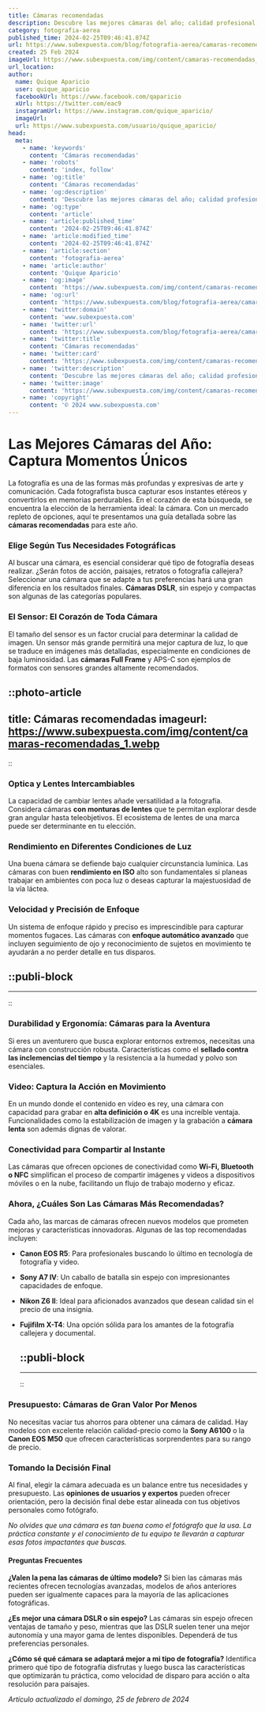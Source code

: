 ```yaml
---
title: Cámaras recomendadas
description: Descubre las mejores cámaras del año; calidad profesional, durabilidad y tecnología de vanguardia para capturar tus momentos inolvidables.
category: fotografia-aerea
published_time: 2024-02-25T09:46:41.874Z
url: https://www.subexpuesta.com/blog/fotografia-aerea/camaras-recomendadas
created: 25 Feb 2024
imageUrl: https://www.subexpuesta.com/img/content/camaras-recomendadas_1.webp
url_location:
author:
  name: Quique Aparicio
  user: quique_aparicio
  facebookUrl: https://www.facebook.com/qaparicio
  xUrl: https://twitter.com/eac9
  instagramUrl: https://www.instagram.com/quique_aparicio/
  imageUrl: 
  url: https://www.subexpuesta.com/usuario/quique_aparicio/
head:
  meta:
    - name: 'keywords'
      content: 'Cámaras recomendadas'
    - name: 'robots'
      content: 'index, follow'
    - name: 'og:title'
      content: 'Cámaras recomendadas'
    - name: 'og:description'
      content: 'Descubre las mejores cámaras del año; calidad profesional, durabilidad y tecnología de vanguardia para capturar tus momentos inolvidables.'
    - name: 'og:type'
      content: 'article'
    - name: 'article:published_time'
      content: '2024-02-25T09:46:41.874Z'
    - name: 'article:modified_time'
      content: '2024-02-25T09:46:41.874Z'
    - name: 'article:section'
      content: 'fotografia-aerea'
    - name: 'article:author'
      content: 'Quique Aparicio'
    - name: 'og:image'
      content: 'https://www.subexpuesta.com/img/content/camaras-recomendadas_1.webp'
    - name: 'og:url'
      content: 'https://www.subexpuesta.com/blog/fotografia-aerea/camaras-recomendadas'
    - name: 'twitter:domain'
      content: 'www.subexpuesta.com'
    - name: 'twitter:url'
      content: 'https://www.subexpuesta.com/blog/fotografia-aerea/camaras-recomendadas'
    - name: 'twitter:title'
      content: 'Cámaras recomendadas'
    - name: 'twitter:card'
      content: 'https://www.subexpuesta.com/img/content/camaras-recomendadas_1.webp'
    - name: 'twitter:description'
      content: 'Descubre las mejores cámaras del año; calidad profesional, durabilidad y tecnología de vanguardia para capturar tus momentos inolvidables.'
    - name: 'twitter:image'
      content: 'https://www.subexpuesta.com/img/content/camaras-recomendadas_1.webp'
    - name: 'copyright'
      content: '© 2024 www.subexpuesta.com'
---
```

# Las Mejores Cámaras del Año: Captura Momentos Únicos

La fotografía es una de las formas más profundas y expresivas de arte y comunicación. Cada fotografista busca capturar esos instantes etéreos y convertirlos en memorias perdurables. En el corazón de esta búsqueda, se encuentra la elección de la herramienta ideal: la cámara. Con un mercado repleto de opciones, aquí te presentamos una guía detallada sobre las **cámaras recomendadas** para este año.

### Elige Según Tus Necesidades Fotográficas
Al buscar una cámara, es esencial considerar qué tipo de fotografía deseas realizar. ¿Serán fotos de acción, paisajes, retratos o fotografía callejera? Seleccionar una cámara que se adapte a tus preferencias hará una gran diferencia en los resultados finales. **Cámaras DSLR**, sin espejo y compactas son algunas de las categorías populares.

### El Sensor: El Corazón de Toda Cámara
El tamaño del sensor es un factor crucial para determinar la calidad de imagen. Un sensor más grande permitirá una mejor captura de luz, lo que se traduce en imágenes más detalladas, especialmente en condiciones de baja luminosidad. Las **cámaras Full Frame** y APS-C son ejemplos de formatos con sensores grandes altamente recomendados.


::photo-article
---
title: Cámaras recomendadas
imageurl: https://www.subexpuesta.com/img/content/camaras-recomendadas_1.webp
---
::



### Optica y Lentes Intercambiables
La capacidad de cambiar lentes añade versatilidad a la fotografía. Considera cámaras **con monturas de lentes** que te permitan explorar desde gran angular hasta teleobjetivos. El ecosistema de lentes de una marca puede ser determinante en tu elección.

### Rendimiento en Diferentes Condiciones de Luz
Una buena cámara se defiende bajo cualquier circunstancia lumínica. Las cámaras con buen **rendimiento en ISO** alto son fundamentales si planeas trabajar en ambientes con poca luz o deseas capturar la majestuosidad de la vía láctea.

### Velocidad y Precisión de Enfoque
Un sistema de enfoque rápido y preciso es imprescindible para capturar momentos fugaces. Las cámaras con **enfoque automático avanzado** que incluyen seguimiento de ojo y reconocimiento de sujetos en movimiento te ayudarán a no perder detalle en tus disparos.


  ::publi-block
  ---
  ---
  ::
  
  

### Durabilidad y Ergonomía: Cámaras para la Aventura
Si eres un aventurero que busca explorar entornos extremos, necesitas una cámara con construcción robusta. Características como el **sellado contra las inclemencias del tiempo** y la resistencia a la humedad y polvo son esenciales.

### Video: Captura la Acción en Movimiento
En un mundo donde el contenido en vídeo es rey, una cámara con capacidad para grabar en **alta definición o 4K** es una increíble ventaja. Funcionalidades como la estabilización de imagen y la grabación a **cámara lenta** son además dignas de valorar.

### Conectividad para Compartir al Instante
Las cámaras que ofrecen opciones de conectividad como **Wi-Fi, Bluetooth o NFC** simplifican el proceso de compartir imágenes y videos a dispositivos móviles o en la nube, facilitando un flujo de trabajo moderno y eficaz.

### Ahora, ¿Cuáles Son Las Cámaras Más Recomendadas?
Cada año, las marcas de cámaras ofrecen nuevos modelos que prometen mejoras y características innovadoras. Algunas de las top recomendadas incluyen:

- **Canon EOS R5**: Para profesionales buscando lo último en tecnología de fotografía y video.
- **Sony A7 IV**: Un caballo de batalla sin espejo con impresionantes capacidades de enfoque.
- **Nikon Z6 II**: Ideal para aficionados avanzados que desean calidad sin el precio de una insignia.
- **Fujifilm X-T4**: Una opción sólida para los amantes de la fotografía callejera y documental.


  ::publi-block
  ---
  ---
  ::
  
  

### Presupuesto: Cámaras de Gran Valor Por Menos
No necesitas vaciar tus ahorros para obtener una cámara de calidad. Hay modelos con excelente relación calidad-precio como la **Sony A6100** o la **Canon EOS M50** que ofrecen características sorprendentes para su rango de precio.

### Tomando la Decisión Final
Al final, elegir la cámara adecuada es un balance entre tus necesidades y presupuesto. Las **opiniones de usuarios y expertos** pueden ofrecer orientación, pero la decisión final debe estar alineada con tus objetivos personales como fotógrafo.

*No olvides que una cámara es tan buena como el fotógrafo que la usa. La práctica constante y el conocimiento de tu equipo te llevarán a capturar esas fotos impactantes que buscas.*

#### Preguntas Frecuentes

**¿Valen la pena las cámaras de último modelo?**
Si bien las cámaras más recientes ofrecen tecnologías avanzadas, modelos de años anteriores pueden ser igualmente capaces para la mayoría de las aplicaciones fotográficas.

**¿Es mejor una cámara DSLR o sin espejo?**
Las cámaras sin espejo ofrecen ventajas de tamaño y peso, mientras que las DSLR suelen tener una mejor autonomía y una mayor gama de lentes disponibles. Dependerá de tus preferencias personales.

**¿Cómo sé qué cámara se adaptará mejor a mi tipo de fotografía?**
Identifica primero qué tipo de fotografía disfrutas y luego busca las características que optimizarán tu práctica, como velocidad de disparo para acción o alta resolución para paisajes.

_Artículo actualizado el domingo, 25 de febrero de 2024_